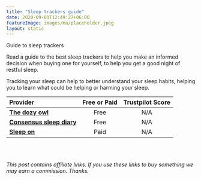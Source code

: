 ```yaml
---
title: "Sleep trackers guide"
date: 2020-09-01T12:49:27+06:00
featureImage: images/ma/placeholder.jpeg
layout: static
---
```


Guide to sleep trackers

Read a guide to the best sleep trackers to help you make an informed decision when buying one for yourself, to help you get a good night of restful sleep.

Tracking your sleep can help to better understand your sleep habits, helping you to learn what could be helping or harming your sleep.

| Provider      | Free or Paid  |  Trustpilot Score  |
| :-----------          | :--------------:      |  :--------------:         |
| [**The dozy owl**](https://thedozyowl.co.uk/sleep-trackers/) | Free | N/A
| [**Consensus sleep diary**](https://consensussleepdiary.com/) | Free | N/A
| [**Sleep on**](https://shop.sleepon.us/collections/sleepon-family/products/go2sleep-ai-powered-device-for-restful-sleep) | Paid | N/A
  

<br/><br/>

*This post contains affiliate links. If you use these links to buy something we may
earn a commission. Thanks.*






